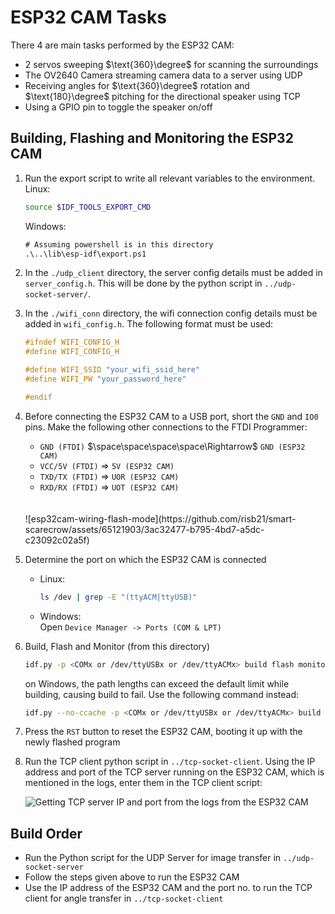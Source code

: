 # ESP32 CAM Tasks
There 4 are main tasks performed by the ESP32 CAM:

- 2 servos sweeping $\text{360}\degree$ for scanning the surroundings
- The OV2640 Camera streaming camera data to a server using UDP
- Receiving angles for $\text{360}\degree$ rotation and $\text{180}\degree$ pitching for the directional speaker using TCP
- Using a GPIO pin to toggle the speaker on/off

## Building, Flashing and Monitoring the ESP32 CAM

1. Run the export script to write all relevant variables to the environment.<br>
    Linux:
    ```sh
    source $IDF_TOOLS_EXPORT_CMD
    ```
    Windows:
    ```ps
    # Assuming powershell is in this directory
    .\..\lib\esp-idf\export.ps1
    ```
1. In the `./udp_client` directory, the server config details must be added in `server_config.h`. This will be done by the python script in `../udp-socket-server/`.
1. In the `./wifi_conn` directory, the wifi connection config details must be added in `wifi_config.h`. The following format must be used:
    
    ```C
    #ifndef WIFI_CONFIG_H
    #define WIFI_CONFIG_H

    #define WIFI_SSID "your_wifi_ssid_here"
    #define WIFI_PW "your_password_here"

    #endif
    ```
1. Before connecting the ESP32 CAM to a USB port, short the `GND` and `IO0` pins.
    Make the following other connections to the FTDI Programmer:

    - `GND (FTDI)` $\space\space\space\space\Rightarrow$ `GND (ESP32 CAM)` 
    - `VCC/5V (FTDI)` $\Rightarrow$ `5V (ESP32 CAM)` 
    - `TXD/TX (FTDI)` $\Rightarrow$ `UOR (ESP32 CAM)` 
    - `RXD/RX (FTDI)` $\Rightarrow$ `UOT (ESP32 CAM)`
    <br>
    <br>
    ![esp32cam-wiring-flash-mode](https://github.com/risb21/smart-scarecrow/assets/65121903/3ac32477-b795-4bd7-a5dc-c23092c02a5f)
1. Determine the port on which the ESP32 CAM is connected<br>
    - Linux:<br>
      ```sh
      ls /dev | grep -E "(ttyACM|ttyUSB)"
    - Windows:<br>
      Open `Device Manager -> Ports (COM & LPT)`
    
1. Build, Flash and Monitor (from this directory)
    ```sh
    idf.py -p <COMx or /dev/ttyUSBx or /dev/ttyACMx> build flash monitor
    ```
    on Windows, the path lengths can exceed the default limit while building, causing build to fail. Use the following command instead:
    ```sh
    idf.py --no-ccache -p <COMx or /dev/ttyUSBx or /dev/ttyACMx> build flash monitor
    ```
1. Press the `RST` button to reset the ESP32 CAM, booting it up with the newly flashed program 
1. Run the TCP client python script in `../tcp-socket-client`. Using the IP address and port of the TCP server running on the ESP32 CAM, which is mentioned in the logs, enter them in the TCP client script:

    ![Getting TCP server IP and port from the logs from the ESP32 CAM](https://github.com/risb21/smart-scarecrow/assets/65121903/1320ad5a-b84d-496b-87d1-aca6ed99a5eb)

## Build Order

- Run the Python script for the UDP Server for image transfer in `../udp-socket-server`
- Follow the steps given above to run the ESP32 CAM
- Use the IP address of the ESP32 CAM and the port no. to run the TCP client for angle transfer in `../tcp-socket-client`